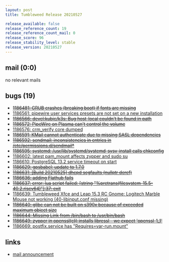 ```yaml
---
layout: post
title: Tumbleweed Release 20210527

release_available: false
release_reference_count: 19
release_reference_count_mail: 0
release_score: 96
release_stability_level: stable
release_version: 20210527
---
```


## mail (0:0)

no relevant mails

## bugs (19)

<!--more-->

- ~~[1186481: GRUB crashes (breaking boot) if fonts are missing](https://bugzilla.opensuse.org/show_bug.cgi?id=1186481)~~
- [1186561: pipewire user services presets are not set on a new installation](https://bugzilla.opensuse.org/show_bug.cgi?id=1186561)
- ~~[1186566: devel:kubic/k3s: Bug host-local couldn't be found in path](https://bugzilla.opensuse.org/show_bug.cgi?id=1186566)~~
- ~~[1186572: PipeWire on Plasma can't control the volume](https://bugzilla.opensuse.org/show_bug.cgi?id=1186572)~~
- [1186576: crm_verify core dumped](https://bugzilla.opensuse.org/show_bug.cgi?id=1186576)
- ~~[1186591: KMail cannot authenticate due to missing SASL dependencies](https://bugzilla.opensuse.org/show_bug.cgi?id=1186591)~~
- ~~[1186592: sendmail: inconsistencies in entries in /etc/permissions.d/sendmail*](https://bugzilla.opensuse.org/show_bug.cgi?id=1186592)~~
- ~~[1186595: systemd: /usr/lib/systemd/systemd-sysv-install calls chkconfig](https://bugzilla.opensuse.org/show_bug.cgi?id=1186595)~~
- [1186602: latest pam_mount affects zypper and sudo su](https://bugzilla.opensuse.org/show_bug.cgi?id=1186602)
- [1186610: PostgreSQL 13.2 service timeout on start](https://bugzilla.opensuse.org/show_bug.cgi?id=1186610)
- ~~[1186629: gpsbabel: update to 1.7.0](https://bugzilla.opensuse.org/show_bug.cgi?id=1186629)~~
- ~~[1186631: \[Build 20210525\] dhcpd segfaults (nullptr deref)](https://bugzilla.opensuse.org/show_bug.cgi?id=1186631)~~
- ~~[1186636: adding Flathub fails](https://bugzilla.opensuse.org/show_bug.cgi?id=1186636)~~
- ~~[1186637: error: lua script failed: \[string "%pretrans(filesystem-15.5-40.2.riscv64)"\]:37: exit](https://bugzilla.opensuse.org/show_bug.cgi?id=1186637)~~
- [1186639: Tumbleweed Xfce and  Leap 15.3 RC Gnome: Logitech Marble Mouse not working (40-libinput.conf missing)](https://bugzilla.opensuse.org/show_bug.cgi?id=1186639)
- ~~[1186640: glibc can not be built on s390x because of exceeded maximum object size](https://bugzilla.opensuse.org/show_bug.cgi?id=1186640)~~
- ~~[1186644: Missing Link from /bin/bash to /usr/bin/bash](https://bugzilla.opensuse.org/show_bug.cgi?id=1186644)~~
- ~~[1186649: zypper in openssl(cli) installs libressl - we expect 'openssl-1_1'](https://bugzilla.opensuse.org/show_bug.cgi?id=1186649)~~
- [1186669: postfix.service has "Requires=var-run.mount"](https://bugzilla.opensuse.org/show_bug.cgi?id=1186669)



## links

- [mail announcement](https://lists.opensuse.org/archives/list/factory@lists.opensuse.org/thread/IBCTE7GGE7WA2TIX7ENZ67G7O4H655GA)
